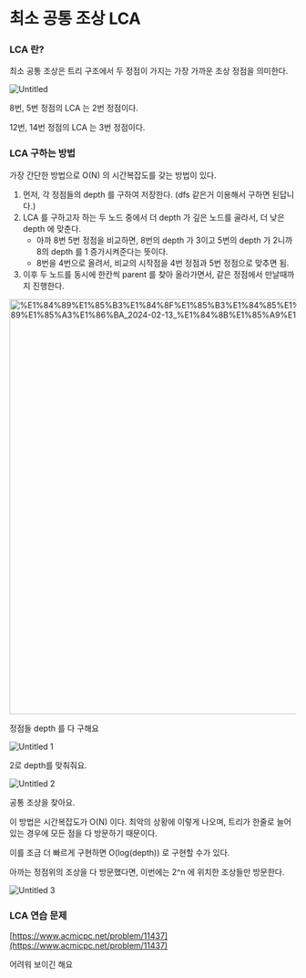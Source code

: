 # 최소 공통 조상 LCA

### LCA 란?

최소 공통 조상은 트리 구조에서  두 정점이 가지는 가장 가까운 조상 정점을 의미한다.

![Untitled](https://github.com/42CSstudy/CS-Study/assets/87696004/d1423eee-0563-4fa2-9a30-f7efc3cc6c5f)

8번, 5번 정점의 LCA 는 2번 정점이다.

12번, 14번 정점의 LCA 는 3번 정점이다.

### LCA 구하는 방법

가장 간단한 방법으로 O(N) 의 시간복잡도를 갖는 방법이 있다.

1. 먼저, 각 정점들의 depth 를 구하여 저장한다. (dfs 같은거 이용해서 구하면 된답니다.)
2. LCA 를 구하고자 하는 두 노드 중에서 더 depth 가 깊은 노드를 골라서, 더 낮은 depth 에 맞춘다.
    - 아까 8번 5번 정점을 비교하면, 8번의 depth 가 3이고 5번의 depth 가 2니까 8의 depth 를 1 증가시켜준다는 뜻이다.
    - 8번을 4번으로 올려서, 비교의 시작점을 4번 정점과 5번 정점으로 맞추면 됨.
3. 이후 두 노드를 동시에 한칸씩 parent 를 찾아 올라가면서, 같은 정점에서 만날때까지 진행한다.

<img width="728" alt="%E1%84%89%E1%85%B3%E1%84%8F%E1%85%B3%E1%84%85%E1%85%B5%E1%86%AB%E1%84%89%E1%85%A3%E1%86%BA_2024-02-13_%E1%84%8B%E1%85%A9%E1%84%92%E1%85%AE_9 54 28" src="https://github.com/42CSstudy/CS-Study/assets/87696004/766d7404-29b6-4dd9-8227-1403507c93d9">

정점들 depth 를 다 구해요

![Untitled 1](https://github.com/42CSstudy/CS-Study/assets/87696004/69562aa8-01a4-4dbf-9459-e80cec27e812)


2로 depth를 맞춰줘요.

![Untitled 2](https://github.com/42CSstudy/CS-Study/assets/87696004/00518c06-0037-430c-afac-c9f517c570bd)

공통 조상을 찾아요.

이 방법은 시간복잡도가 O(N) 이다. 최악의 상황에 이렇게 나오며, 트리가 한줄로 늘어있는 경우에 모든 점을 다 방문하기 때문이다.

이를 조금 더 빠르게 구현하면 O(log(depth)) 로 구현할 수가 있다.

아까는 정점위의 조상을 다 방문했다면, 이번에는 2^n 에 위치한 조상들만 방문한다.

![Untitled 3](https://github.com/42CSstudy/CS-Study/assets/87696004/91983fa4-5839-4e08-99c1-471952b206b6)

### LCA 연습 문제

[https://www.acmicpc.net/problem/11437](https://www.acmicpc.net/problem/11437)

어려워 보이긴 해요
